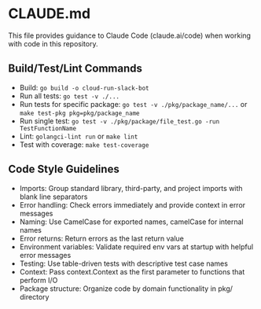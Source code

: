 # CLAUDE.md

This file provides guidance to Claude Code (claude.ai/code) when working with code in this repository.

## Build/Test/Lint Commands
- Build: `go build -o cloud-run-slack-bot`
- Run all tests: `go test -v ./...`
- Run tests for specific package: `go test -v ./pkg/package_name/...` or `make test-pkg pkg=pkg/package_name`
- Run single test: `go test -v ./pkg/package/file_test.go -run TestFunctionName`
- Lint: `golangci-lint run` or `make lint`
- Test with coverage: `make test-coverage`

## Code Style Guidelines
- Imports: Group standard library, third-party, and project imports with blank line separators
- Error handling: Check errors immediately and provide context in error messages
- Naming: Use CamelCase for exported names, camelCase for internal names
- Error returns: Return errors as the last return value
- Environment variables: Validate required env vars at startup with helpful error messages
- Testing: Use table-driven tests with descriptive test case names
- Context: Pass context.Context as the first parameter to functions that perform I/O
- Package structure: Organize code by domain functionality in pkg/ directory
